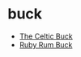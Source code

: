 # buck

 * [The Celtic Buck](../index/t/the-celtic-buck-350849.json)
 * [Ruby Rum Buck](../index/r/ruby-rum-buck.json)
